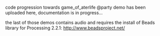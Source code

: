 code progression towards game_of_aterlife @party demo has been uploaded here, documentation is in progress...

the last of those demos contains audio and requires the install of Beads library for Processing 2.2.1: http://www.beadsproject.net/


